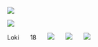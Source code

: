 ![](https://github.com/user-attachments/assets/b989c55e-8a83-4db2-b623-185e36b92a26)

![](https://64.media.tumblr.com/e0fa7356b580e35df0f4a4198b34dbf9/88ae59622f3e2878-0e/s1280x1920/e42f2baed7181f38c21fdb71e6a48f15e7b6acd8.pnj)

Lokiㅤㅤ18ㅤㅤ![](https://cdn.discordapp.com/emojis/1113883032567422976.webp?size=22&quality=lossless)ㅤㅤ![](https://i.ibb.co/b2GycB8/ezgif-3-367ad808cf.png)ㅤㅤ![](https://i.ibb.co/6NSWkb5/ezgif-3-058e7ef1ea.png)

